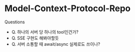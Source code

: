 # Model-Context-Protocol-Repo


Questions
- Q. 하나의 서버 당 하나의 tool인건가?
- Q. SSE 구현도 해봐야할듯
- Q. 서버 소통할 때 await/async 실제로도 쓰이나?
